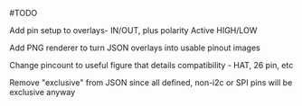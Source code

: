 #TODO

Add pin setup to overlays- IN/OUT, plus polarity Active HIGH/LOW

Add PNG renderer to turn JSON overlays into usable pinout images

Change pincount to useful figure that details compatibility - HAT, 26 pin, etc

Remove "exclusive" from JSON since all defined, non-i2c or SPI pins will be exclusive anyway